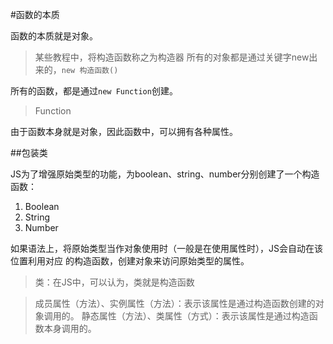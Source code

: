 #函数的本质

函数的本质就是对象。


>某些教程中，将构造函数称之为构造器
>所有的对象都是通过关键字new出来的，```new 构造函数()```

所有的函数，都是通过```new Function```创建。

>Function

由于函数本身就是对象，因此函数中，可以拥有各种属性。

##包装类

JS为了增强原始类型的功能，为boolean、string、number分别创建了一个构造函数：

1. Boolean
2. String
3. Number


如果语法上，将原始类型当作对象使用时（一般是在使用属性时），JS会自动在该位置利用对应
的构造函数，创建对象来访问原始类型的属性。

>类：在JS中，可以认为，类就是构造函数

>成员属性（方法）、实例属性（方法）：表示该属性是通过构造函数创建的对象调用的。
>静态属性（方法）、类属性（方式）：表示该属性是通过构造函数本身调用的。